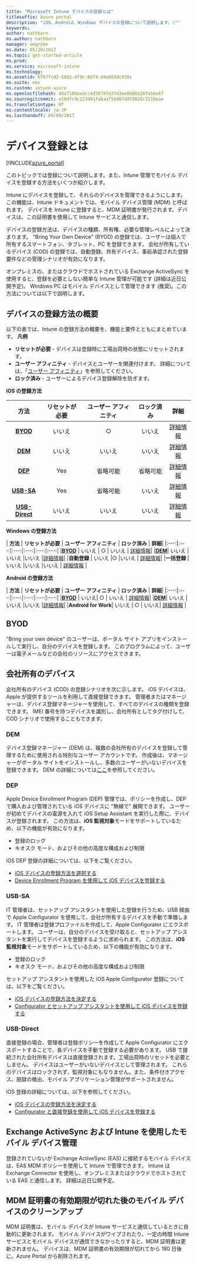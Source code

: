 ```yaml
---
title: "Microsoft Intune デバイスの登録とは"
titlesuffix: Azure portal
description: "iOS、Android、Windows デバイスの登録について説明します。\""
keywords: 
author: nathbarn
ms.author: nathbarn
manager: angrobe
ms.date: 05/29/2017
ms.topic: get-started-article
ms.prod: 
ms.service: microsoft-intune
ms.technology: 
ms.assetid: 6f67fcd2-5682-4f9c-8d74-d4ab69dc978c
ms.suite: ems
ms.custom: intune-azure
ms.openlocfilehash: dda7108aedcc4d3878fe3743ee0b88b26fabbe6f
ms.sourcegitcommit: e10dfc9c123401fabaaf5b487d459826c1510eae
ms.translationtype: HT
ms.contentlocale: ja-JP
ms.lasthandoff: 09/09/2017
---
```

# <a name="what-is-device-enrollment"></a>デバイス登録とは
[!INCLUDE[azure_portal](./includes/azure_portal.md)]

このトピックでは登録について説明します。また、Intune 管理でモバイル デバイスを登録する方法をいくつか紹介します。

Intune にデバイスを登録して、それらのデバイスを管理できるようにします。 この機能は、Intune ドキュメントでは、モバイル デバイス管理 (MDM) と呼ばれます。 デバイスを Intune に登録すると、MDM 証明書が発行されます。デバイスは、この証明書を使用して Intune サービスと通信します。

デバイスの登録方法は、デバイスの種類、所有権、必要な管理レベルによって決まります。 "Bring Your Own Device" (BYOD) の登録では、ユーザーは個人で所有するスマートフォン、タブレット、PC を登録できます。 会社が所有しているデバイス (COD) の登録では、自動登録、共有デバイス、事前承認された登録要件などの管理シナリオが有効になります。

オンプレミスの、またはクラウドでホストされている Exchange ActiveSync を使用すると、登録を必要としない簡単な Intune 管理が可能です (詳細は近日公開予定)。 Windows PC はモバイル デバイスとして管理できます (推奨)。この方法については以下で説明します。


## <a name="overview-of-device-enrollment-methods"></a>デバイスの登録方法の概要

以下の表では、Intune の登録方法の概要を、機能と要件とともにまとめています。
**凡例**

- **リセットが必要** - デバイスは登録時に工場出荷時の状態にリセットされます。
- **ユーザー アフィニティ** - デバイスとユーザーを関連付けます。 詳細については、「[ユーザー アフィニティ](device-enrollment-program-enroll-ios.md)」を参照してください。
- **ロック済み** - ユーザーによるデバイス登録解除を防ぎます。

**iOS の登録方法**

| **方法** |  **リセットが必要** |    **ユーザー アフィニティ**   |   **ロック済み** | **詳細** |
|:---:|:---:|:---:|:---:|:---:|
|**[BYOD](#byod)** | いいえ|    ○ |   いいえ | [詳細情報](./apple-mdm-push-certificate-get.md)|
|**[DEM](#dem)**|   いいえ |いいえ |いいえ  | [詳細情報](./device-enrollment-program-enroll-ios.md)|
|**[DEP](#dep)**|   Yes |   省略可能 |  省略可能|[詳細情報](./device-enrollment-program-enroll-ios.md)|
|**[USB-SA](#usb-sa)**| Yes |   省略可能 |  いいえ| [詳細情報](./apple-configurator-setup-assistant-enroll-ios.md)|
|**[USB-Direct](#usb-direct)**| いいえ |    いいえ  | いいえ|[詳細情報](./apple-configurator-direct-enroll-ios.md)|

**Windows の登録方法**

| **方法** |  **リセットが必要** |    **ユーザー アフィニティ**   |   **ロック済み** | **詳細**|
|:---:|:---:|:---:|:---:|:---:|:---:|
|**[BYOD](#byod)** | いいえ |   ○ |   いいえ | [詳細情報](windows-enroll.md)|
|**[DEM](#dem)**|   いいえ |いいえ |いいえ  |[詳細情報](device-enrollment-manager-enroll.md)|
|**自動登録** | いいえ |○ |いいえ | [詳細情報](./windows-enroll.md#enable-windows-10-automatic-enrollment)|
|**一括登録** |いいえ |いいえ |いいえ | [詳細情報](./windows-bulk-enroll.md) |

**Android の登録方法**

| **方法** |  **リセットが必要** |    **ユーザー アフィニティ**   |   **ロック済み** | **詳細**|
|:---:|:---:|:---:|:---:|:---:|:---:|
|**[BYOD](#byod)** | いいえ|    ○ |   いいえ | [詳細情報](./android-enroll.md)|
|**[DEM](#dem)**|   いいえ |いいえ |いいえ  |[詳細情報](./device-enrollment-program-enroll-ios.md)|
|**Android for Work**| いいえ | ○ | いいえ| [詳細情報](./android-enroll.md#enable-enrollment-of-android-for-work-devices) |


## <a name="byod"></a>BYOD
"Bring your own device" のユーザーは、ポータル サイト アプリをインストールして実行し、自分のデバイスを登録します。 このプログラムによって、ユーザーは電子メールなどの会社のリソースにアクセスできます。

## <a name="corporate-owned-devices"></a>会社所有のデバイス
会社所有のデバイス (COD) の登録シナリオを次に示します。 iOS デバイスは、Apple が提供するツールを利用して直接登録できます。 管理者またはマネージャーは、デバイス登録マネージャーを使用して、すべてのデバイスの種類を登録できます。 IMEI 番号を持つデバイスを識別し、会社所有としてタグ付けして、COD シナリオで使用することもできます。

### <a name="dem"></a>DEM
デバイス登録マネージャー (DEM) は、複数の会社所有のデバイスを登録して管理するために使用される特別なユーザー アカウントです。 作成後は、マネージャーがポータル サイトをインストールし、多数のユーザーがいないデバイスを登録できます。 DEM の詳細については[ここ](./device-enrollment-manager-enroll.md)を参照してください。

### <a name="dep"></a>DEP
Apple Device Enrollment Program (DEP) 管理では、ポリシーを作成し、DEP で購入および管理されている iOS デバイスに "無線で" 展開できます。 ユーザーが初めてデバイスの電源を入れて iOS Setup Assistant を実行した際に、デバイスが登録されます。 この方法は、**iOS 監視対象**モードをサポートしているため、以下の機能が有効になります。

  - 登録のロック
  - キオスク モード、およびその他の高度な構成および制限

iOS DEP 登録の詳細については、以下をご覧ください。

- [iOS デバイスの登録方法を選択する](enrollment-method-choose-ios.md)
- [Device Enrollment Program を使用して iOS デバイスを登録する](device-enrollment-program-enroll-ios.md)

### <a name="usb-sa"></a>USB-SA
IT 管理者は、セットアップ アシスタントを使用した登録を行うため、USB 経由で Apple Configurator を使用して、会社が所有するデバイスを手動で準備します。 IT 管理者は登録プロファイルを作成して、Apple Configurator にエクスポートします。 ユーザーは、自分のデバイスを受け取ると、セットアップ アシスタントを実行してデバイスを登録するように求められます。 この方法は、**iOS 監視対象**モードをサポートしているため、以下の機能が有効になります。
  - 登録のロック
  - キオスク モード、およびその他の高度な構成および制限

セットアップ アシスタントを使用した iOS Apple Configurator 登録については、以下をご覧ください。

- [iOS デバイスの登録方法を決定する](enrollment-method-choose-ios.md)
- [Configurator とセットアップ アシスタントを使用して iOS デバイスを登録する](apple-configurator-setup-assistant-enroll-ios.md)

### <a name="usb-direct"></a>USB-Direct
直接登録の場合、管理者は登録ポリシーを作成して Apple Configurator にエクスポートすることで、各デバイスを手動で登録する必要があります。 USB で接続された会社所有デバイスは直接登録されます。工場出荷時のリセットを必要としません。 デバイスはユーザーがいないデバイスとして管理されます。 これらのデバイスはロックされず、監視対象にもなりません。また、条件付きアクセス、脱獄の検出、モバイル アプリケーション管理がサポートされません。

iOS 登録の詳細については、以下を参照してください。

- [iOS デバイスの登録方法を決定する](enrollment-method-choose-ios.md)
- [Configurator と直接登録を使用して iOS デバイスを登録する](apple-configurator-direct-enroll-ios.md)

## <a name="mobile-device-management-with-exchange-activesync-and-intune"></a>Exchange ActiveSync および Intune を使用したモバイル デバイス管理
登録されていないが Exchange ActiveSync (EAS) に接続するモバイル デバイスは、EAS MDM ポリシーを使用して Intune で管理できます。 Intune は Exchange Connector を使用し、オンプレミスまたはクラウドでホストされている EAS と通信します。 詳細は近日公開予定。

## <a name="mobile-device-cleanup-after-mdm-certificate-expiration"></a>MDM 証明書の有効期限が切れた後のモバイル デバイスのクリーンアップ

MDM 証明書は、モバイル デバイスが Intune サービスと通信しているときに自動的に更新されます。 モバイル デバイスがワイプされたり、一定の時間 Intune サービスとモバイル デバイスが通信できなかったりすると、MDM 証明書は更新されません。 デバイスは、MDM 証明書の有効期限が切れてから 180 日後に、Azure Portal から削除されます。
